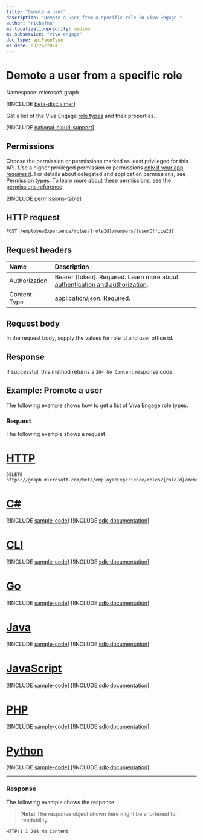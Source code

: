 ```yaml
---
title: "Demote a user"
description: "Demote a user from a specific role in Viva Engage."
author: "richafnu"
ms.localizationpriority: medium
ms.subservice: "viva-engage"
doc_type: apiPageType
ms.date: 03/24/2024
---
```


# Demote a user from a specific role

Namespace: microsoft.graph

[!INCLUDE [beta-disclaimer](../../includes/beta-disclaimer.md)]

Get a list of the Viva Engage [role types](../resources/engagementrolemember.md) and their properties.

[!INCLUDE [national-cloud-support](../../includes/global-only.md)]

## Permissions

Choose the permission or permissions marked as least privileged for this API. Use a higher privileged permission or permissions [only if your app requires it](/graph/permissions-overview#best-practices-for-using-microsoft-graph-permissions). For details about delegated and application permissions, see [Permission types](/graph/permissions-overview#permission-types). To learn more about these permissions, see the [permissions reference](/graph/permissions-reference).

[!INCLUDE [permissions-table](../includes/permissions/employeeexperience-list-role-assignedtoauser-permissions.md)]

## HTTP request

``` http
POST /employeeExperience/roles/{roleId}/members/{userOfficeId}
```

## Request headers

|Name|Description|
|:---|:---|
|Authorization|Bearer {token}. Required. Learn more about [authentication and authorization](/graph/auth/auth-concepts).|
|Content-Type|application/json. Required.|

## Request body

In the request body, supply the values for role id and user office id.

## Response

If successful, this method returns a `204 No Content` response code.

## Example: Promote a user

The following example shows how to get a list of Viva Engage role types.

### Request

The following example shows a request.

# [HTTP](#tab/http)

``` http
DELETE https://graph.microsoft.com/beta/employeeExperience/roles/{roleId}/members/{userOfficeId}
```

# [C#](#tab/csharp)
[!INCLUDE [sample-code](../includes/snippets/csharp/list-roles-csharp-snippets.md)]
[!INCLUDE [sdk-documentation](../includes/snippets/snippets-sdk-documentation-link.md)]

# [CLI](#tab/cli)
[!INCLUDE [sample-code](../includes/snippets/cli/list-roles-cli-snippets.md)]
[!INCLUDE [sdk-documentation](../includes/snippets/snippets-sdk-documentation-link.md)]

# [Go](#tab/go)
[!INCLUDE [sample-code](../includes/snippets/go/list-roles-go-snippets.md)]
[!INCLUDE [sdk-documentation](../includes/snippets/snippets-sdk-documentation-link.md)]

# [Java](#tab/java)
[!INCLUDE [sample-code](../includes/snippets/java/list-roles-java-snippets.md)]
[!INCLUDE [sdk-documentation](../includes/snippets/snippets-sdk-documentation-link.md)]

# [JavaScript](#tab/javascript)
[!INCLUDE [sample-code](../includes/snippets/javascript/list-roles-javascript-snippets.md)]
[!INCLUDE [sdk-documentation](../includes/snippets/snippets-sdk-documentation-link.md)]

# [PHP](#tab/php)
[!INCLUDE [sample-code](../includes/snippets/php/list-roles-php-snippets.md)]
[!INCLUDE [sdk-documentation](../includes/snippets/snippets-sdk-documentation-link.md)]

# [Python](#tab/python)
[!INCLUDE [sample-code](../includes/snippets/python/list-roles-python-snippets.md)]
[!INCLUDE [sdk-documentation](../includes/snippets/snippets-sdk-documentation-link.md)]

---

### Response

The following example shows the response.

>**Note:** The response object shown here might be shortened for readability.

``` http
HTTP/1.1 204 No Content
```
